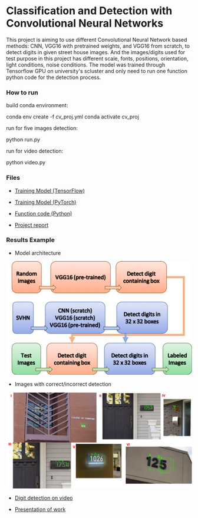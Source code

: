 # Classification and Detection with Convolutional Neural Networks

This project is aiming to use different Convolutional Neural Network based methods: CNN, VGG16 with pretrained weights, and VGG16 from scratch, to detect digits in given street house images. And the images/digits used for test purpose in this project has different scale, fonts, positions, orientation, light conditions, noise conditions. The model was trained through Tensorflow GPU on university's scluster and only need to run one function python code for the detection process.

### How to run

build conda environment:

conda env create -f cv_proj.yml
conda activate cv_proj

run for five images detection:

python run.py

run for video detection:

python video.py

### Files

* [Training Model (TensorFlow)](https://github.com/chd415/Computer-Vision/blob/master/Classification-and-Detection-with-Convolutional-Neural-Networks/Qiao-tf.py)

* [Training Model (PyTorch)](https://github.com/chd415/Computer-Vision/blob/master/Classification-and-Detection-with-Convolutional-Neural-Networks/Qiao-pytorch.py)

* [Function code (Python)](https://github.com/chd415/Computer-Version/blob/master/Classification-and-Detection-with-Convolutional-Neural-Networks/run.py)

* [Project report](https://github.com/chd415/Computer-Version/blob/master/Classification-and-Detection-with-Convolutional-Neural-Networks/report.pdf)


### Results Example

* Model architecture
<img src="./licence/flowchart.png" width="850" />

* Images with correct/incorrect detection

<img src="./licence/fiveimage.png" width="850" />



* [Digit detection on video](https://www.dropbox.com/s/yem9rn8a5y0esij/output.mp4?dl=0)

* [Presentation of work](https://www.dropbox.com/s/t4xni9ne5ruueru/presentation.mp4?dl=0)



